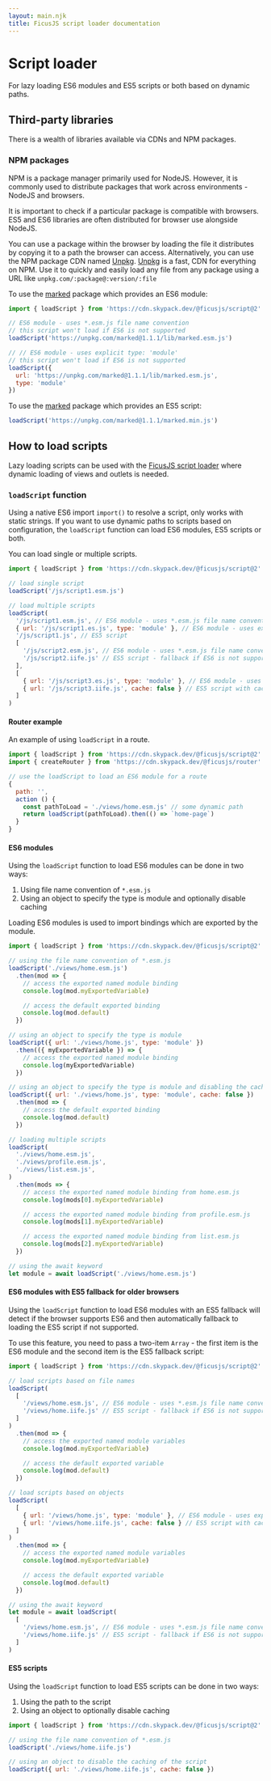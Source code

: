 ```yaml
---
layout: main.njk
title: FicusJS script loader documentation
---
```

# Script loader

For lazy loading ES6 modules and ES5 scripts or both based on dynamic paths.

## Third-party libraries

There is a wealth of libraries available via CDNs and NPM packages.

### NPM packages

NPM is a package manager primarily used for NodeJS. However, it is commonly used to distribute packages that work across environments - NodeJS and browsers.

It is important to check if a particular package is compatible with browsers. ES5 and ES6 libraries are often distributed for browser use alongside NodeJS.

You can use a package within the browser by loading the file it distributes by copying it to a path the browser can access.
Alternatively, you can use the NPM package CDN named [Unpkg](https://unpkg.com/). [Unpkg](https://unpkg.com/) is a fast, CDN for everything on NPM. Use it to quickly and easily load any file from any package using a URL like `unpkg.com/:package@:version/:file`

To use the [marked](https://www.npmjs.com/package/marked) package which provides an ES6 module:

```js
import { loadScript } from 'https://cdn.skypack.dev/@ficusjs/script@2'

// ES6 module - uses *.esm.js file name convention
// this script won't load if ES6 is not supported
loadScript('https://unpkg.com/marked@1.1.1/lib/marked.esm.js')

// // ES6 module - uses explicit type: 'module'
// this script won't load if ES6 is not supported
loadScript({
  url: 'https://unpkg.com/marked@1.1.1/lib/marked.esm.js',
  type: 'module'
})
```

To use the [marked](https://www.npmjs.com/package/marked) package which provides an ES5 script:

```js
loadScript('https://unpkg.com/marked@1.1.1/marked.min.js')
```

## How to load scripts

Lazy loading scripts can be used with the [FicusJS script loader](https://router.ficusjs.org/) where dynamic loading of views and outlets is needed.

### `loadScript` function

Using a native ES6 import `import()` to resolve a script, only works with static strings. If you want to use dynamic paths to scripts based on configuration,
the `loadScript` function can load ES6 modules, ES5 scripts or both.

You can load single or multiple scripts.

```js
import { loadScript } from 'https://cdn.skypack.dev/@ficusjs/script@2'

// load single script
loadScript('/js/script1.esm.js')

// load multiple scripts
loadScript(
  '/js/script1.esm.js', // ES6 module - uses *.esm.js file name convention - won't load if ES6 is not supported
  { url: '/js/script1.es.js', type: 'module' }, // ES6 module - uses explicit type:module - won't load if ES6 is not supported
  '/js/script1.js', // ES5 script
  [
    '/js/script2.esm.js', // ES6 module - uses *.esm.js file name convention
    '/js/script2.iife.js' // ES5 script - fallback if ES6 is not supported
  ],
  [
    { url: '/js/script3.es.js', type: 'module' }, // ES6 module - uses explicit type:module
    { url: '/js/script3.iife.js', cache: false } // ES5 script with cache disabled - fallback if ES6 is not supported
  ]
)
```

#### Router example

An example of using `loadScript` in a route.

```js
import { loadScript } from 'https://cdn.skypack.dev/@ficusjs/script@2'
import { createRouter } from 'https://cdn.skypack.dev/@ficusjs/router'

// use the loadScript to load an ES6 module for a route
{
  path: '',
  action () {
    const pathToLoad = './views/home.esm.js' // some dynamic path
    return loadScript(pathToLoad).then(() => `home-page`)
  }
}
```

#### ES6 modules

Using the `loadScript` function to load ES6 modules can be done in two ways:

1. Using file name convention of `*.esm.js`
2. Using an object to specify the type is module and optionally disable caching

Loading ES6 modules is used to import bindings which are exported by the module.

```js
import { loadScript } from 'https://cdn.skypack.dev/@ficusjs/script@2'

// using the file name convention of *.esm.js
loadScript('./views/home.esm.js')
  .then(mod => {
    // access the exported named module binding
    console.log(mod.myExportedVariable)

    // access the default exported binding
    console.log(mod.default)
  })

// using an object to specify the type is module
loadScript({ url: './views/home.js', type: 'module' })
  .then(({ myExportedVariable }) => {
    // access the exported named module binding
    console.log(myExportedVariable)
  })

// using an object to specify the type is module and disabling the caching of the script
loadScript({ url: './views/home.js', type: 'module', cache: false })
  .then(mod => {
    // access the default exported binding
    console.log(mod.default)
  })

// loading multiple scripts
loadScript(
  './views/home.esm.js',
  './views/profile.esm.js',
  './views/list.esm.js',
)
  .then(mods => {
    // access the exported named module binding from home.esm.js
    console.log(mods[0].myExportedVariable)

    // access the exported named module binding from profile.esm.js
    console.log(mods[1].myExportedVariable)

    // access the exported named module binding from list.esm.js
    console.log(mods[2].myExportedVariable)
  })

// using the await keyword
let module = await loadScript('./views/home.esm.js')
```

#### ES6 modules with ES5 fallback for older browsers

Using the `loadScript` function to load ES6 modules with an ES5 fallback will detect if the browser supports ES6 and then automatically fallback to loading the ES5 script if not supported.

To use this feature, you need to pass a two-item `Array` - the first item is the ES6 module and the second item is the ES5 fallback script:

```js
import { loadScript } from 'https://cdn.skypack.dev/@ficusjs/script@2'

// load scripts based on file names
loadScript(
  [
    '/views/home.esm.js', // ES6 module - uses *.esm.js file name convention
    '/views/home.iife.js' // ES5 script - fallback if ES6 is not supported
  ]
)
  .then(mod => {
    // access the exported named module variables
    console.log(mod.myExportedVariable)

    // access the default exported variable
    console.log(mod.default)
  })

// load scripts based on objects
loadScript(
  [
    { url: '/views/home.js', type: 'module' }, // ES6 module - uses explicit type of module
    { url: '/views/home.iife.js', cache: false } // ES5 script with cache disabled - fallback if ES6 is not supported
  ]
)
  .then(mod => {
    // access the exported named module variables
    console.log(mod.myExportedVariable)

    // access the default exported variable
    console.log(mod.default)
  })

// using the await keyword
let module = await loadScript(
  [
    '/views/home.esm.js', // ES6 module - uses *.esm.js file name convention
    '/views/home.iife.js' // ES5 script - fallback if ES6 is not supported
  ]
)
```

#### ES5 scripts

Using the `loadScript` function to load ES5 scripts can be done in two ways:

1. Using the path to the script
2. Using an object to optionally disable caching

```js
import { loadScript } from 'https://cdn.skypack.dev/@ficusjs/script@2'

// using the file name convention of *.esm.js
loadScript('./views/home.iife.js')

// using an object to disable the caching of the script
loadScript({ url: './views/home.iife.js', cache: false })
```
